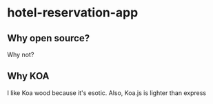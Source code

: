 # hotel-reservation-app

## Why open source?
Why not?

## Why KOA
I like Koa wood because it's esotic.
Also, Koa.js is lighter than express
